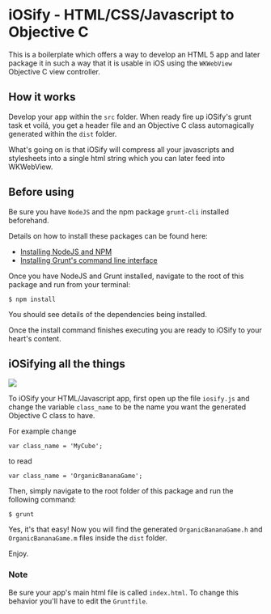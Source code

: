 # iOSify - HTML/CSS/Javascript to Objective C

This is a boilerplate which offers a way to develop an HTML 5 app and later package it in such a way that it is usable in iOS using the `WKWebView` Objective C view controller.

## How it works

Develop your app within the `src` folder. When ready fire up iOSify's grunt task et voilá, you get a header file and an Objective C class automagically generated within the `dist` folder.

What's going on is that iOSify will compress all your javascripts and stylesheets into a single html string which you can later feed into WKWebView.

## Before using

Be sure you have `NodeJS` and the npm package `grunt-cli` installed beforehand.

Details on how to install these packages can be found here:

* [Installing NodeJS and NPM](https://docs.npmjs.com/getting-started/installing-node)
* [Installing Grunt's command line interface](http://gruntjs.com/getting-started)

Once you have NodeJS and Grunt installed, navigate to the root of this package and run from your terminal:

`$ npm install`

You should see details of the dependencies being installed.

Once the install command finishes executing you are ready to iOSify to your heart's content.

## iOSifying all the things

![](https://i.imgflip.com/p6deo.jpg)

To iOSify your HTML/Javascript app, first open up the file `iosify.js` and change the variable `class_name` to be the name you want the generated Objective C class to have.

For example change

`var class_name = 'MyCube';`

to read

`var class_name = 'OrganicBananaGame';`

Then, simply navigate to the root folder of this package and run the following command:

`$ grunt`

Yes, it's that easy! Now you will find the generated `OrganicBananaGame.h` and `OrganicBananaGame.m` files inside the `dist` folder.

Enjoy.

### Note

Be sure your app's main html file is called `index.html`. To change this behavior you'll have to edit the `Gruntfile`.
